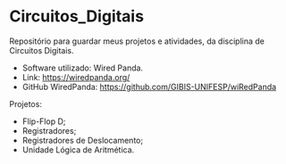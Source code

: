 # Circuitos_Digitais

Repositório para guardar meus projetos e atividades, da disciplina de Circuitos Digitais.

- Software utilizado: Wired Panda.
- Link: https://wiredpanda.org/
- GitHub WiredPanda: https://github.com/GIBIS-UNIFESP/wiRedPanda

Projetos: 
  
 - Flip-Flop D;
 - Registradores;
 - Registradores de Deslocamento;
 - Unidade Lógica de Aritmética.
